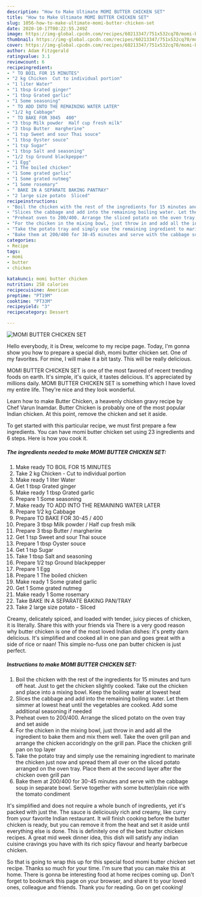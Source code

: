 ```yaml
---
description: "How to Make Ultimate MOMI BUTTER CHICKEN SET"
title: "How to Make Ultimate MOMI BUTTER CHICKEN SET"
slug: 1056-how-to-make-ultimate-momi-butter-chicken-set
date: 2020-10-17T00:22:55.249Z
image: https://img-global.cpcdn.com/recipes/60213347/751x532cq70/momi-butter-chicken-set-recipe-main-photo.jpg
thumbnail: https://img-global.cpcdn.com/recipes/60213347/751x532cq70/momi-butter-chicken-set-recipe-main-photo.jpg
cover: https://img-global.cpcdn.com/recipes/60213347/751x532cq70/momi-butter-chicken-set-recipe-main-photo.jpg
author: Adam Fitzgerald
ratingvalue: 3.1
reviewcount: 6
recipeingredient:
- " TO BOIL FOR 15 MINUTES"
- "2 kg Chicken  Cut to individual portion"
- "1 liter Water"
- "1 tbsp Grated ginger"
- "1 tbsp Grated garlic"
- "1 Some seasoning"
- " TO ADD INTO THE REMAINING WATER LATER"
- "1/2 kg Cabbage"
- " TO BAKE FOR 3045  400"
- "3 tbsp Milk powder  Half cup fresh milk"
- "3 tbsp Butter  margherine"
- "1 tsp Sweet and sour Thai souce"
- "1 tbsp Oyster souce"
- "1 tsp Sugar"
- "1 tbsp Salt and seasoning"
- "1/2 tsp Ground blackpepper"
- "1 Egg"
- "1 The boiled chicken"
- "1 Some grated garlic"
- "1 Some grated nutmeg"
- "1 Some rosemary"
- " BAKE IN A SEPARATE BAKING PANTRAY"
- "2 large size potato  Sliced"
recipeinstructions:
- "Boil the chicken with the rest of the ingredients for 15 minutes and turn off heat. Just to get the chicken slightly cooked. Take out the chicken and place into a mixing bowl. Keep the boiling water at lowest heat"
- "Slices the cabbage and add into the remaining boiling water. Let them simmer at lowest heat until the vegetables are cooked. Add some additional seasoning if needed"
- "Preheat oven to 200/400. Arrange the sliced potato on the oven tray and set aside"
- "For the chicken in the mixing bowl, just throw in and add all the ingredient to bake them and mix them well. Take the oven grill pan and arrange the chicken accoridngly on the grill pan. Place the chicken grill pan on top layer"
- "Take the potato tray and simply use the remaining ingredient to marinate the chicken just now and spread them all over on the sliced potato arranged on the oven tray. Place them at the second layer after the chicken oven grill pan"
- "Bake them at 200/400 for 30-45 minutes and serve with the cabbage soup in separate bowl. Serve together with some butter/plain rice with the tomato condiment"
categories:
- Recipe
tags:
- momi
- butter
- chicken

katakunci: momi butter chicken 
nutrition: 258 calories
recipecuisine: American
preptime: "PT19M"
cooktime: "PT33M"
recipeyield: "3"
recipecategory: Dessert

---
```



![MOMI BUTTER CHICKEN SET](https://img-global.cpcdn.com/recipes/60213347/751x532cq70/momi-butter-chicken-set-recipe-main-photo.jpg)

Hello everybody, it is Drew, welcome to my recipe page. Today, I'm gonna show you how to prepare a special dish, momi butter chicken set. One of my favorites. For mine, I will make it a bit tasty. This will be really delicious.

MOMI BUTTER CHICKEN SET is one of the most favored of recent trending foods on earth. It's simple, it's quick, it tastes delicious. It's appreciated by millions daily. MOMI BUTTER CHICKEN SET is something which I have loved my entire life. They're nice and they look wonderful.

Learn how to make Butter Chicken, a heavenly chicken gravy recipe by Chef Varun Inamdar. Butter Chicken is probably one of the most popular Indian chicken. At this point, remove the chicken and set it aside.


To get started with this particular recipe, we must first prepare a few ingredients. You can have momi butter chicken set using 23 ingredients and 6 steps. Here is how you cook it.

<!--inarticleads1-->

##### The ingredients needed to make MOMI BUTTER CHICKEN SET:

1. Make ready  TO BOIL FOR 15 MINUTES
1. Take 2 kg Chicken - Cut to individual portion
1. Make ready 1 liter Water
1. Get 1 tbsp Grated ginger
1. Make ready 1 tbsp Grated garlic
1. Prepare 1 Some seasoning
1. Make ready  TO ADD INTO THE REMAINING WATER LATER
1. Prepare 1/2 kg Cabbage
1. Prepare  TO BAKE FOR 30-45 / 400
1. Prepare 3 tbsp Milk powder / Half cup fresh milk
1. Prepare 3 tbsp Butter / margherine
1. Get 1 tsp Sweet and sour Thai souce
1. Prepare 1 tbsp Oyster souce
1. Get 1 tsp Sugar
1. Take 1 tbsp Salt and seasoning
1. Prepare 1/2 tsp Ground blackpepper
1. Prepare 1 Egg
1. Prepare 1 The boiled chicken
1. Make ready 1 Some grated garlic
1. Get 1 Some grated nutmeg
1. Make ready 1 Some rosemary
1. Take  BAKE IN A SEPARATE BAKING PAN/TRAY
1. Take 2 large size potato - Sliced


Creamy, delicately spiced, and loaded with tender, juicy pieces of chicken, it is literally. Share this with your friends via There is a very good reason why butter chicken is one of the most loved Indian dishes: it&#39;s pretty darn delicious. It&#39;s simplified and cooked all in one pan and goes great with a side of rice or naan! This simple no-fuss one pan butter chicken is just perfect. 

<!--inarticleads2-->

##### Instructions to make MOMI BUTTER CHICKEN SET:

1. Boil the chicken with the rest of the ingredients for 15 minutes and turn off heat. Just to get the chicken slightly cooked. Take out the chicken and place into a mixing bowl. Keep the boiling water at lowest heat
1. Slices the cabbage and add into the remaining boiling water. Let them simmer at lowest heat until the vegetables are cooked. Add some additional seasoning if needed
1. Preheat oven to 200/400. Arrange the sliced potato on the oven tray and set aside
1. For the chicken in the mixing bowl, just throw in and add all the ingredient to bake them and mix them well. Take the oven grill pan and arrange the chicken accoridngly on the grill pan. Place the chicken grill pan on top layer
1. Take the potato tray and simply use the remaining ingredient to marinate the chicken just now and spread them all over on the sliced potato arranged on the oven tray. Place them at the second layer after the chicken oven grill pan
1. Bake them at 200/400 for 30-45 minutes and serve with the cabbage soup in separate bowl. Serve together with some butter/plain rice with the tomato condiment


It&#39;s simplified and does not require a whole bunch of ingredients, yet it&#39;s packed with just the. The sauce is deliciously rich and creamy, like curry from your favorite Indian restaurant. It will finish cooking before the butter chicken is ready, but you can remove it from the heat and set it aside until everything else is done. This is definitely one of the best butter chicken recipes. A great mid week dinner idea, this dish will satisfy any indian cuisine cravings you have with its rich spicy flavour and hearty barbecue chicken. 

So that is going to wrap this up for this special food momi butter chicken set recipe. Thanks so much for your time. I'm sure that you can make this at home. There is gonna be interesting food at home recipes coming up. Don't forget to bookmark this page on your browser, and share it to your loved ones, colleague and friends. Thank you for reading. Go on get cooking!

